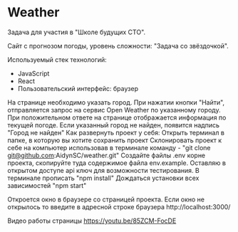 # Weather
Задача для участия в "Школе будущих СТО".

Сайт с прогнозом погоды, уровень сложности: "Задача со звёздочкой".

Используемый стек технологий:

- JavaScript
- React
- Пользовательский интерфейс: браузер

На странице необходимо указать город. При нажатии кнопки "Найти", отправляется запрос на сервис Open Weather по указанному городу. При положительном ответе на странице отображается информация по текущей погоде. Если указанный город не найден, появится надпись "Город не найден"
Как развернуть проект у себя:
Открыть терминал в папке, в которую вы хотите сохранить проект
Склонировать проект к себе на компьютер использовав в терминале команду - "git clone git@github.com:AidynSC/weather.git"
Создайте файлы .env корне проекта, скопируйте туда содержимое файла env.example. Оставляю в открытом доступе api ключ для возможности тестирования.
В терминале прописать
"npm install"
Дождаться установки всех зависимостей
"npm start"

Откроется окно в браузере со страницей проекта. Если окно не открылось то введите в адресной строке браузера http://localhost:3000/

Видео работы страницы
https://youtu.be/85ZCM-FocDE